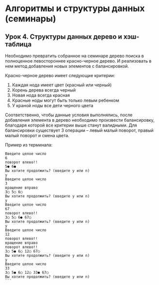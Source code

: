 # Алгоритмы и структуры данных (семинары)

## Урок 4. Структуры данных дерево и хэш-таблица
Необходимо превратить собранное на семинаре дерево поиска в полноценное левостороннее красно-черное дерево. И реализовать в нем метод добавления новых элементов с балансировкой.

Красно-черное дерево имеет следующие критерии:
1. Каждая нода имеет цвет (красный или черный)
2. Корень дерева всегда черный
3. Новая нода всегда красная
4. Красные ноды могут быть только левым ребенком
5. У краной ноды все дети черного цвета

Соответственно, чтобы данные условия выполнялись, после добавления элемента в дерево необходимо произвести балансировку, благодаря которой все критерии выше станут валидными. Для балансировки существует 3 операции – левый малый поворот, правый малый поворот и смена цвета.

Пример из терминала:
````
Введите целое число
6
поворот влево!!
5● 6● 
Вы хотите продолжить? (введите y или n)
y
Введите целое число
3
вращение вправо
3◯ 5◯ 6◯ 
Вы хотите продолжить? (введите y или n)
y
Введите целое число
67
поворот влево!!
3◯ 5◯ 6● 67◯ 
Вы хотите продолжить? (введите y или n)
y
Введите целое число
12
поворот влево!!
вращение вправо
поворот влево!!
3◯ 5● 6◯ 12◯ 67◯ 
Вы хотите продолжить? (введите y или n)
y
Введите целое число
33
3◯ 5● 6◯ 12◯ 33● 67◯ 
Вы хотите продолжить? (введите y или n)
```